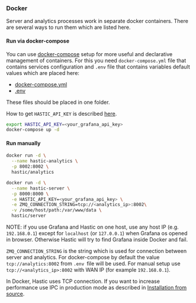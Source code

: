 ### Docker

Server and analytics processes work in separate docker containers. There are several ways to run them which are listed here.

#### Run via docker-compose

 You can use [docker-compose](https://docs.docker.com/compose/) setup for more useful and declarative management of containers. For this you need `docker-compose.yml` file that contains services configuration and `.env` file that contains variables default values which are placed here:  
* [docker-compose.yml](https://github.com/hastic/hastic-server/blob/master/docker-compose.yml)  
* [.env](https://github.com/hastic/hastic-server/blob/master/.env)  

These files should be placed in one folder.

How to get `HASTIC_API_KEY` is described [here](https://github.com/hastic/hastic-server/wiki/Get-HASTIC_API_KEY).

```bash
export HASTIC_API_KEY=<your_grafana_api_key>
docker-compose up -d
```

#### Run manually
```bash
docker run -d \
  --name hastic-analytics \
  -p 8002:8002 \
  hastic/analytics

docker run -d \
  --name hastic-server \
  -p 8000:8000 \
  -e HASTIC_API_KEY=<your_grafana_api_key> \
  -e ZMQ_CONNECTION_STRING=tcp://<analytics_ip>:8002\
  -v /some/host/path:/var/www/data \
  hastic/server
```

NOTE: if you use Grafana and Hastic on one host, use any host IP (e.g. `192.168.0.1`) except for `localhost` (or `127.0.0.1`) when Grafana os opened in browser. Otherwise Hastic will try to find Grafana inside Docker and fail.

`ZMQ_CONNECTION_STRING` is the string which is used for connection between server and analytics. For docker-compose by default the value `tcp://analytics:8002` from `.env `file will be used. For manual setup use `tcp://<analytics_ip>:8002` with WAN IP (for example `192.168.0.1`).

In Docker, Hastic uses TCP connection. If you want to increase performance use IPC in production mode as described in [Installation from source](https://github.com/hastic/hastic-server/wiki/Installation-from-source).